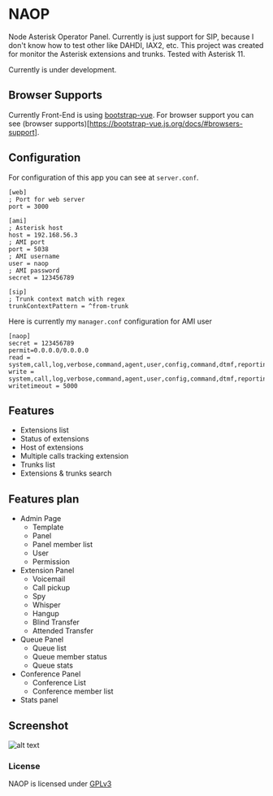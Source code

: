 # NAOP
Node Asterisk Operator Panel. Currently is just support for SIP, because I don't know
how to test other like DAHDI, IAX2, etc. This project was created for monitor the Asterisk
extensions and trunks. Tested with Asterisk 11.

Currently is under development.

## Browser Supports
Currently Front-End is using [bootstrap-vue](https://bootstrap-vue.js.org). For browser support you can see
(browser supports)[https://bootstrap-vue.js.org/docs/#browsers-support].

## Configuration
For configuration of this app you can see at `server.conf`.
```config
[web]
; Port for web server
port = 3000

[ami]
; Asterisk host
host = 192.168.56.3
; AMI port
port = 5038
; AMI username
user = naop
; AMI password
secret = 123456789

[sip]
; Trunk context match with regex
trunkContextPattern = ^from-trunk
```

Here is currently my `manager.conf` configuration for AMI user
```
[naop]
secret = 123456789
permit=0.0.0.0/0.0.0.0
read = system,call,log,verbose,command,agent,user,config,command,dtmf,reporting,cdr,dialplan,originate,message,agi,all
write = system,call,log,verbose,command,agent,user,config,command,dtmf,reporting,cdr,dialplan,originate,message,agi,all
writetimeout = 5000
```

## Features
* Extensions list
* Status of extensions
* Host of extensions
* Multiple calls tracking extension
* Trunks list
* Extensions & trunks search

## Features plan
* Admin Page
  * Template
  * Panel
  * Panel member list
  * User
  * Permission
* Extension Panel
  * Voicemail
  * Call pickup
  * Spy
  * Whisper
  * Hangup
  * Blind Transfer
  * Attended Transfer
* Queue Panel
  * Queue list
  * Queue member status
  * Queue stats
* Conference Panel
  * Conference List
  * Conference member list
* Stats panel

## Screenshot
![alt text](https://raw.githubusercontent.com/yusrilhs/naop/master/ss.gif)

### License
NAOP is licensed under [GPLv3](https://www.gnu.org/licenses/gpl-3.0.html)
